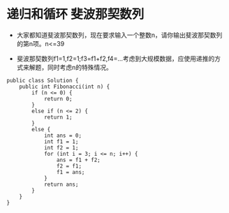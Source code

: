 # 递归和循环 斐波那契数列

* 大家都知道斐波那契数列，现在要求输入一个整数n，请你输出斐波那契数列的第n项。n<=39

* 斐波那契数列f1=1,f2=1;f3=f1+f2,f4=...考虑到大规模数据，应使用递推的方式来解题，同时考虑n的特殊情况。

```
public class Solution {
    public int Fibonacci(int n) {
		if (n <= 0) {
            return 0; 
        } 
        else if (n <= 2) {
            return 1;
        }
        else {
            int ans = 0;
            int f1 = 1;
            int f2 = 1;
            for (int i = 3; i <= n; i++) {
                ans = f1 + f2;
                f2 = f1;
                f1 = ans;
            }
            return ans;
        }
    }
}
```